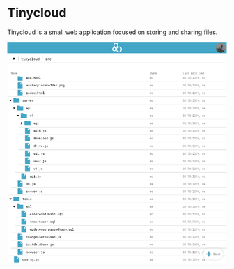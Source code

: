 Tinycloud
=========

Tinycloud is a small web application focused on storing and sharing files.

![Example image](doc/example.png)

